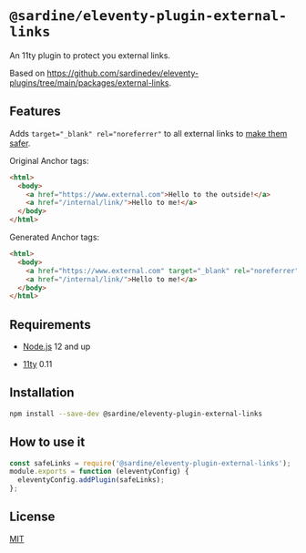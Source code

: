# `@sardine/eleventy-plugin-external-links`

An 11ty plugin to protect you external links.

Based on https://github.com/sardinedev/eleventy-plugins/tree/main/packages/external-links.

## Features

Adds `target="_blank" rel="noreferrer"` to all external links to [make them safer](https://developer.mozilla.org/en-US/docs/Web/HTML/Link_types/noreferrer).

Original Anchor tags:

```html
<html>
  <body>
    <a href="https://www.external.com">Hello to the outside!</a>
    <a href="/internal/link/">Hello to me!</a>
  </body>
</html>
```

Generated Anchor tags:

```html
<html>
  <body>
    <a href="https://www.external.com" target="_blank" rel="noreferrer">Hello to the outside!</a>
    <a href="/internal/link/">Hello to me!</a>
  </body>
</html>
```

## Requirements

- [Node.js](https://nodejs.org/en/download/) 12 and up

- [11ty](https://www.11ty.dev/) 0.11

## Installation

```bash
npm install --save-dev @sardine/eleventy-plugin-external-links
```

## How to use it

```javascript
const safeLinks = require('@sardine/eleventy-plugin-external-links');
module.exports = function (eleventyConfig) {
  eleventyConfig.addPlugin(safeLinks);
};
```

## License

[MIT](./LICENSE)
